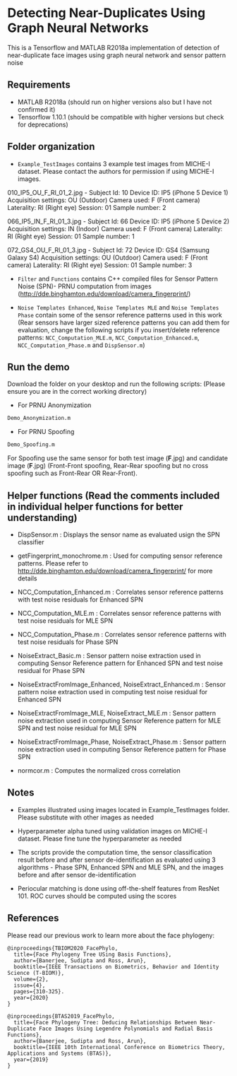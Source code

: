 # Detecting Near-Duplicates Using Graph Neural Networks

This is a Tensorflow and MATLAB R2018a implementation of detection of near-duplicate face images using graph neural network and sensor pattern noise
 
## Requirements
* MATLAB R2018a (should run on higher versions also but I have not confirmed it)
* Tensorflow 1.10.1 (should be compatible with higher versions but check for deprecations) 

## Folder organization

* `Example_TestImages` contains 3 example test images from MICHE-I dataset. Please contact the authors
for permission if using MICHE-I images. 

010\_IP5\_OU\_F\_RI\_01\_2.jpg -  Subject Id: 10 Device ID: IP5 (iPhone 5 Device 1) Acquisition settings: OU (Outdoor)
Camera used: F (Front camera) Laterality: RI (Right eye) Session: 01 Sample number: 2

066\_IP5\_IN\_F\_RI\_01\_3.jpg - Subject Id: 66 Device ID: IP5 (iPhone 5 Device 2) Acquisition settings: IN (Indoor)
Camera used: F (Front camera) Laterality: RI (Right eye) Session: 01 Sample number: 1

072\_GS4\_OU\_F\_RI\_01\_3.jpg - Subject Id: 72 Device ID: GS4 (Samsung Galaxy S4) Acquisition settings: OU (Outdoor)
Camera used: F (Front camera) Laterality: RI (Right eye) Session: 01 Sample number: 3


* `Filter` and `Functions` contains C++ compiled files for Sensor Pattern Noise (SPN)- PRNU computation from images
(http://dde.binghamton.edu/download/camera_fingerprint/)

* `Noise Templates Enhanced`, `Noise Templates MLE` and `Noise Templates Phase` contain some of the sensor reference patterns used in this work (Rear sensors
have larger sized reference patterns you can add them for evaluation, change the following scripts if you insert/delete reference patterns: `NCC_Computation_MLE.m`, `NCC_Computation_Enhanced.m`, `NCC_Computation_Phase.m` and `DispSensor.m`)

## Run the demo

Download the folder on your desktop and run the following scripts: (Please ensure you are in the correct working directory) 

* For PRNU Anonymization
```bash
Demo_Anonymization.m
```
* For PRNU Spoofing
```bash
Demo_Spoofing.m
```
For Spoofing use the same sensor for both test
image (**F**.jpg) and candidate image (**F**.jpg) (Front-Front spoofing,
Rear-Rear spoofing but no cross spoofing such as Front-Rear OR
Rear-Front).

## Helper functions (Read the comments included in individual helper functions for better understanding)

* DispSensor.m : Displays the sensor name as evaluated usign the SPN
classifier 

* getFingerprint\_monochrome.m : Used for computing sensor
reference patterns. Please refer to
http://dde.binghamton.edu/download/camera_fingerprint/ for more details

* NCC\_Computation\_Enhanced.m : Correlates sensor reference patterns
with test noise residuals for Enhanced SPN 

* NCC\_Computation\_MLE.m :
Correlates sensor reference patterns with test noise residuals for MLE
SPN 

* NCC\_Computation\_Phase.m : Correlates sensor reference patterns
with test noise residuals for Phase SPN 

* NoiseExtract\_Basic.m :
Sensor pattern noise extraction used in computing Sensor Reference
pattern for Enhanced SPN and test noise residual for Phase SPN

* NoiseExtractFromImage\_Enhanced, NoiseExtract\_Enhanced.m : Sensor
pattern noise extraction used in computing test noise residual for
Enhanced SPN 

* NoiseExtractFromImage\_MLE, NoiseExtract\_MLE.m : Sensor
pattern noise extraction used in computing Sensor Reference pattern for
MLE SPN and test noise residual for MLE SPN

* NoiseExtractFromImage\_Phase, NoiseExtract\_Phase.m : Sensor pattern
noise extraction used in computing Sensor Reference pattern for Phase
SPN 

* normcor.m : Computes the normalized cross correlation

## Notes

* Examples illustrated using images located in
Example\_TestImages folder. Please substitute with other images as
needed

* Hyperparameter alpha tuned using validation images on MICHE-I
dataset. Please fine tune the hyperparameter as needed

* The scripts provide the computation time, the sensor classification result before
and after sensor de-identification as evaluated using 3 algorithms -
Phase SPN, Enhanced SPN and MLE SPN, and the images before and after
sensor de-identification 

* Periocular matching is done using
off-the-shelf features from ResNet 101. ROC curves should be computed
using the scores


## References

Please read our previous work to learn more about the face phylogeny:

```
@inproceedings{TBIOM2020_FacePhylo,
  title={Face Phylogeny Tree USing Basis Functions},
  author={Banerjee, Sudipta and Ross, Arun},
  booktitle={IEEE Transactions on Biometrics, Behavior and Identity Science (T-BIOM)},
  volume={2},
  issue={4},
  pages={310-325}.
  year={2020}
}
```

```
@inproceedings{BTAS2019_FacePhylo,
  title={Face Phylogeny Tree: Deducing Relationships Between Near-Duplicate Face Images Using Legendre Polynomials and Radial Basis Functions},
  author={Banerjee, Sudipta and Ross, Arun},
  booktitle={IEEE 10th International Conference on Biometrics Theory, Applications and Systems (BTAS)},
  year={2019}
}
```

